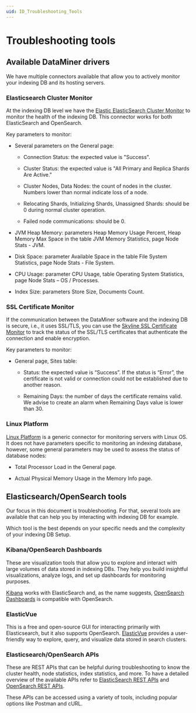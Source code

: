 ```yaml
---
uid: ID_Troubleshooting_Tools
---
```


# Troubleshooting tools

## Available DataMiner drivers

We have multiple connectors available that allow you to actively monitor your indexing DB and its hosting servers.

### Elasticsearch Cluster Monitor

At the indexing DB level we have the [Elastic ElasticSearch Cluster Monitor](https://catalog.dataminer.services/details/afe7853b-2784-467c-8cd9-71be79d9ca50) to monitor the health of the indexing DB. This connector works for both ElasticSearch and OpenSearch.

Key parameters to monitor:

- Several parameters on the General page:

  - Connection Status: the expected value is "Success".

  - Cluster Status: the expected value is "All Primary and Replica Shards Are Active."

  - Cluster Nodes, Data Nodes: the count of nodes in the cluster. Numbers lower than normal indicate loss of a node.

  - Relocating Shards, Initializing Shards, Unassigned Shards: should be 0 during normal cluster operation.

  - Failed node communications: should be 0.

- JVM Heap Memory: parameters Heap Memory Usage Percent, Heap Memory Max Space in the table JVM Memory Statistics, page Node Stats - JVM.

- Disk Space: parameter Available Space in the table File System Statistics, page Node Stats - File System.

- CPU Usage: parameter CPU Usage, table Operating System Statistics, page Node Stats – OS / Processes.

- Index Size: parameters Store Size, Documents Count.

### SSL Certificate Monitor

If the communication between the DataMiner software and the indexing DB is secure, i.e., it uses SSL/TLS, you can use the [Skyline SSL Certificate Monitor](https://catalog.dataminer.services/details/382d6771-5162-47ce-aa2a-0f4a0d7ecd6d) to track the status of the SSL/TLS certificates that authenticate the connection and enable encryption.

Key parameters to monitor:

- General page, Sites table:

  - Status: the expected value is “Success”. If the status is “Error”, the certificate is not valid or connection could not be established due to another reason.

  - Remaining Days: the number of days the certificate remains valid. We advise to create an alarm when Remaining Days value is lower than 30.

### Linux Platform

[Linux Platform](https://catalog.dataminer.services/details/33a5c495-60c9-4409-aecc-91f1876dacf1) is a generic connector for monitoring servers with Linux OS. It does not have parameters specific to monitoring an indexing database, however, some general parameters may be used to assess the status of database nodes:

- Total Processor Load in the General page.

- Actual Physical Memory Usage in the Memory Info page.

## Elasticsearch/OpenSearch tools

Our focus in this document is troubleshooting. For that, several tools are available that can help you by interacting with indexing DB for example.

Which tool is the best depends on your specific needs and the complexity of your indexing DB Setup.

### Kibana/OpenSearch Dashboards

These are visualization tools that allow you to explore and interact with large volumes of data stored in indexing DBs. They help you build insightful visualizations, analyze logs, and set up dashboards for monitoring purposes.

[Kibana](https://www.elastic.co/pt/kibana) works with ElasticSearch and, as the name suggests, [OpenSearch Dashboards](https://opensearch.org/docs/latest/dashboards/) is compatible with OpenSearch.

### ElasticVue

This is a free and open-source GUI for interacting primarily with Elasticsearch, but it also supports OpenSearch. [ElasticVue](https://elasticvue.com/) provides a user-friendly way to explore, query, and visualize data stored in search clusters.

### Elasticsearch/OpenSearch APIs

These are REST APIs that can be helpful during troubleshooting to know the cluster health, node statistics, index statistics, and more. To have a detailed overview of the available APIs refer to [ElasticSearch REST APIs](https://www.elastic.co/guide/en/elasticsearch/reference/current/rest-apis.html) and [OpenSearch REST APIs](https://opensearch.org/docs/latest/api-reference/).

These APIs can be accessed using a variety of tools, including popular options like Postman and cURL.
